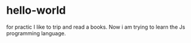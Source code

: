 # hello-world
for practic
I like to trip and read a books. Now i am trying to learn the Js programming language. 
